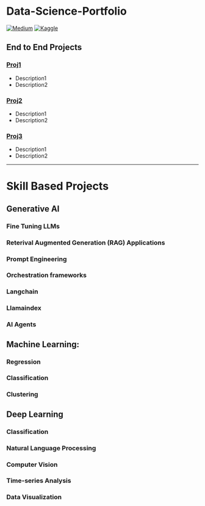 # Data-Science-Portfolio

[![Medium](https://img.shields.io/badge/Medium-12100E?style=for-the-badge&logo=medium&logoColor=white)](https://medium.com/@akshay-kamath)
[![Kaggle](https://img.shields.io/badge/Kaggle-035a7d?style=for-the-badge&logo=kaggle&logoColor=white)](https://www.kaggle.com/ak2033)

## End to End Projects ##

### [Proj1](https://github.com/akshay-kamath/Data-Science-Portfolio)
* Description1
* Description2

### [Proj2](https://github.com/akshay-kamath/Data-Science-Portfolio)
* Description1
* Description2

### [Proj3](https://github.com/akshay-kamath/Data-Science-Portfolio)
* Description1
* Description2

----
# Skill Based Projects #

## Generative AI ##

### Fine Tuning LLMs ###

### Reterival Augmented Generation (RAG) Applications ###

### Prompt Engineering ###

### Orchestration frameworks ###

### Langchain ###

### Llamaindex ###

### AI Agents ###


## Machine Learning:
### Regression

### Classification 

### Clustering 


## Deep Learning 

### Classification

### Natural Language Processing 

### Computer Vision 

### Time-series Analysis

### Data Visualization

